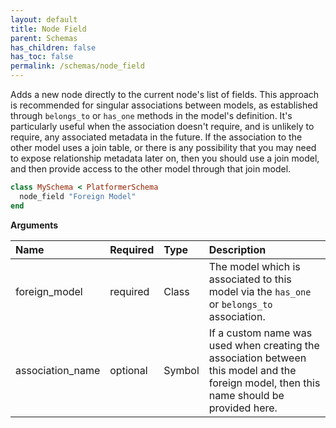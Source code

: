 ```yaml
---
layout: default
title: Node Field
parent: Schemas
has_children: false
has_toc: false
permalink: /schemas/node_field
---
```


Adds a new node directly to the current node's list of fields. This
approach is recommended for singular associations between models, as
established through `belongs_to` or `has_one` methods in the model's
definition. It's particularly useful when the association doesn't
require, and is unlikely to require, any associated metadata in the
future. If the association to the other model uses a join table, or
there is any possibility that you may need to expose relationship metadata
later on, then you should use a join model, and then provide access
to the other model through that join model.

```ruby
class MySchema < PlatformerSchema
  node_field "Foreign Model"
end
```

**Arguments**

| Name | Required | Type | Description |
|:---|:---|:---|:---|
| foreign_model | required | Class | The model which is associated to this model via the `has_one` or `belongs_to` association. |
| association_name | optional | Symbol | If a custom name was used when creating the association between this model and the foreign model, then this name should be provided here. |
